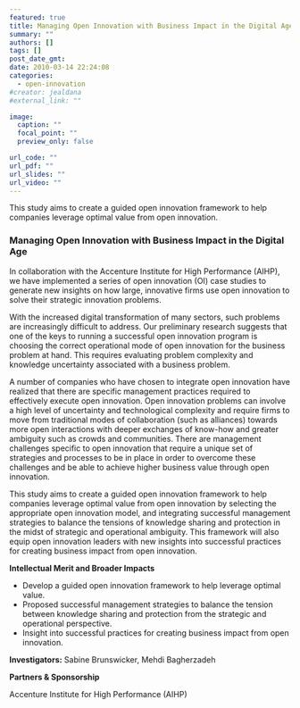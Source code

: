 ```yaml
---
featured: true
title: Managing Open Innovation with Business Impact in the Digital Age
summary: ""
authors: []
tags: []
post_date_gmt:
date: 2010-03-14 22:24:08
categories:
  - open-innovation
#creator: jealdana
#external_link: ""

image:
  caption: ""
  focal_point: ""
  preview_only: false

url_code: ""
url_pdf: ""
url_slides: ""
url_video: ""
---
```

This study aims to create a guided open innovation framework to help companies leverage optimal value from open innovation.

### **Managing Open Innovation with Business Impact in the Digital Age**

In collaboration with the Accenture Institute for High Performance (AIHP), we have implemented a series of open innovation (OI) case studies to generate new insights on how large, innovative firms use open innovation to solve their strategic innovation problems.

With the increased digital transformation of many sectors, such problems are increasingly difficult to address. Our preliminary research suggests that one of the keys to running a successful open innovation program is choosing the correct operational mode of open innovation for the business problem at hand. This requires evaluating problem complexity and knowledge uncertainty associated with a business problem.

A number of companies who have chosen to integrate open innovation have realized that there are specific management practices required to effectively execute open innovation. Open innovation problems can involve a high level of uncertainty and technological complexity and require firms to move from traditional modes of collaboration (such as alliances) towards more open interactions with deeper exchanges of know-how and greater ambiguity such as crowds and communities. There are management challenges specific to open innovation that require a unique set of strategies and processes to be in place in order to overcome these challenges and be able to achieve higher business value through open innovation.

This study aims to create a guided open innovation framework to help companies leverage optimal value from open innovation by selecting the appropriate open innovation model, and integrating successful management strategies to balance the tensions of knowledge sharing and protection in the midst of strategic and operational ambiguity. This framework will also equip open innovation leaders with new insights into successful practices for creating business impact from open innovation.

**Intellectual Merit and Broader Impacts**

*   Develop a guided open innovation framework to help leverage optimal value.
*   Proposed successful management strategies to balance the tension between knowledge sharing and protection from the strategic and operational perspective.
*   Insight into successful practices for creating business impact from open innovation.

**Investigators:** Sabine Brunswicker, Mehdi Bagherzadeh

**Partners & Sponsorship**

Accenture Institute for High Performance (AIHP)
